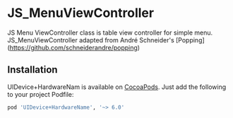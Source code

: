 JS_MenuViewController
=====================

JS Menu ViewController class is table view controller for simple menu. JS_MenuViewController adapted from André Schneider's [Popping] (https://github.com/schneiderandre/popping)

## Installation

UIDevice+HardwareNam is available on [CocoaPods](http://cocoapods.org). Just add the following to your project Podfile:

```ruby
pod 'UIDevice+HardwareName', '~> 6.0'
```
